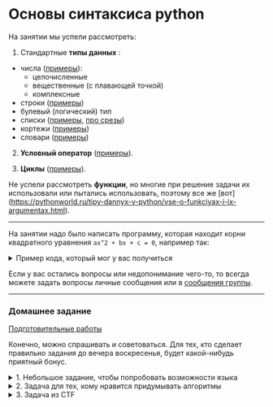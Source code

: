 # Основы синтаксиса python

На занятии мы успели рассмотреть:

1) Cтандартные **типы данных** :
- числа ([примеры](https://pythonworld.ru/tipy-dannyx-v-python/chisla-int-float-complex.html)):
  * целочисленные 
  * вещественные (с плавающей точкой)
  * комплексные
- строки ([примеры](https://pythonworld.ru/tipy-dannyx-v-python/stroki-funkcii-i-metody-strok.html))
- булевый (логический) тип 
- списки ([примеры](https://pythonworld.ru/tipy-dannyx-v-python/spiski-list-funkcii-i-metody-spiskov.html), [про срезы](https://pythonworld.ru/osnovy/indeksy-i-srezy.html))
- кортежи ([примеры](https://pythonworld.ru/tipy-dannyx-v-python/kortezhi-tuple.html))
- словари ([примеры](https://pythonworld.ru/tipy-dannyx-v-python/slovari-dict-funkcii-i-metody-slovarej.html))


2) **Условный оператор** ([примеры](https://pythonworld.ru/osnovy/instrukciya-if-elif-else-proverka-istinnosti-trexmestnoe-vyrazhenie-ifelse.html)).

3) **Циклы** ([примеры](https://pythonworld.ru/osnovy/cikly-for-i-while-operatory-break-i-continue-volshebnoe-slovo-else.html)).

Не успели рассмотреть **функции**, но многие при решение задачи их использовали или пытались использовать, поэтому все же [вот] (https://pythonworld.ru/tipy-dannyx-v-python/vse-o-funkciyax-i-ix-argumentax.html).

---

На занятии надо было написать программу, которая находит корни квадратного уравнения `ax^2 + bx + c = 0`, например так:

<details>
  <summary>Пример кода, который мог у вас получиться</summary>
  
```python
def find_roots(a, b, c):
	D =  b**2 - 4*a*c

	if D < 0:
		return "There are no real roots"
	x1 = (-b + D**(0.5)) / 2*a
	x2 = (-b - D**(0.5)) / 2*a

	return x1, x2

print("ax^2 + bx + c = 0")

a = int(input("Enter a: "))
b = int(input("Enter b: "))
c = int(input("Enter c: "))

print(find_roots(a, b, c))
```
</details>

Если у вас остались вопросы или недопонимание чего-то, то всегда можете задать вопросы личные сообщения или в [сообщения группы](https://vk.com/im?media=&sel=-129520208).

---
### Домашнее задание
[Подготовительные работы](l0.md)

Конечно, можно спрашивать и советоваться.
Для тех, кто сделает правильно задания до вечера воскресенья, будет какой-нибудь приятный бонус.

<details>
  <summary>1. Небольшое задание, чтобы попробовать возможности языка</summary>
В одной школе занятия начинаются в 8:00. Продолжительность урока — 45 минут, а после 1-го, 3-го, 5-го и т.д. уроков перемена 5 минут, зато после 2-го, 4-го, 6-го и т.д. — 15 минут.

##### Входные данные:
Дан номер урока (уроков может быть 10, ведь целых 2 смены). Определите, когда заканчивается указанный урок.

##### Выходные данные:
Выведите строку: время окончания урока в часах и минутах.

#### Пример
> Входные данные:
>   3
> 
> Выходные данные:
>   10:35

</details>

<details>
  <summary>2. Задача для тех, кому нравится придумывать алгоритмы</summary>
  Необходимо по заданному числу *n (1 < n < 10)* вывести на экран *n* птичек. Изображение одной птички имеет размер 5х9 символов. Между двумя птичками должен быть пустой столбец. Для упрощения, можно использовать пингвина. Но если вы придумаете свой вариант птички, то будет здорово!
  
```
   _~_    
  (o o)   
 /  V  \  
/(  _  )\ 
  ^^ ^^   
```

#### Пример
> Входные данные:
> 3
> 
> Выходные данные:
> 
```
   _~_       _~_       _~_    
  (o o)     (o o)     (o o)   
 /  V  \   /  V  \   /  V  \  
/(  _  )\ /(  _  )\ /(  _  )\ 
  ^^ ^^     ^^ ^^     ^^ ^^   
```
</details>

<details>
  <summary>3. Задача из CTF</summary>
  Для этой задачи придется не только программировать, но и подумать, но в целом она несложная.
  Пробуйте, пишите где остановились, будем подсказывать.
  http://2016.hackerdom.ru/tasks/open/1/
</details>
